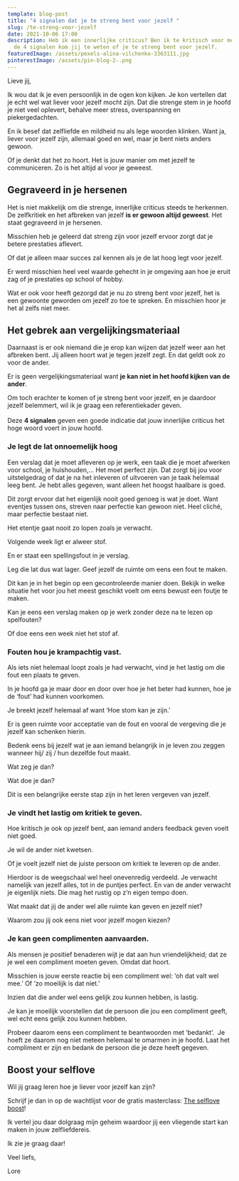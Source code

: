 ```yaml
---
template: blog-post
title: "4 signalen dat je te streng bent voor jezelf "
slug: /te-streng-voor-jezelf
date: 2021-10-06 17:00
description: Heb ik een innerlijke criticus? Ben ik te kritisch voor mezelf? Met
  de 4 signalen kom jij te weten of je te streng bent voor jezelf.
featuredImage: /assets/pexels-alina-vilchenko-3363111.jpg
pinterestImage: /assets/pin-blog-2-.png
---
```

Lieve jij,

Ik wou dat ik je even persoonlijk in de ogen kon kijken. Je kon vertellen dat je echt wel wat liever voor jezelf mocht zijn. Dat die strenge stem in je hoofd je niet veel oplevert, behalve meer stress, overspanning en piekergedachten. 

En ik besef dat zelfliefde en mildheid nu als lege woorden klinken. Want ja, liever voor jezelf zijn, allemaal goed en wel, maar je bent niets anders gewoon.

Of je denkt dat het zo hoort. Het is jouw manier om met jezelf te communiceren. Zo is het altijd al voor je geweest. 

## Gegraveerd in je hersenen 

Het is niet makkelijk om die strenge, innerlijke criticus steeds te herkennen. De zelfkritiek en het afbreken van jezelf **is er gewoon altijd geweest**. Het staat gegraveerd in je hersenen.

Misschien heb je geleerd dat streng zijn voor jezelf ervoor zorgt dat je betere prestaties aflevert. 

Of dat je alleen maar succes zal kennen als je de lat hoog legt voor jezelf. 

Er werd misschien heel veel waarde gehecht in je omgeving aan hoe je eruit zag of je prestaties op school of hobby. 

Wat er ook voor heeft gezorgd dat je nu zo streng bent voor jezelf, het is een gewoonte geworden om jezelf zo toe te spreken. En misschien hoor je het al zelfs niet meer. 

## Het gebrek aan vergelijkingsmateriaal 

Daarnaast is er ook niemand die je erop kan wijzen dat jezelf weer aan het afbreken bent. Jij alleen hoort wat je tegen jezelf zegt. En dat geldt ook zo voor de ander. 

Er is geen vergelijkingsmateriaal want **je kan niet in het hoofd kijken van de ander**. 

Om toch erachter te komen of je streng bent voor jezelf, en je daardoor jezelf belemmert, wil ik je graag een referentiekader geven.\
\
Deze **4 signalen** geven een goede indicatie dat jouw innerlijke criticus het hoge woord voert in jouw hoofd. 



### Je legt de lat onnoemelijk hoog

Een verslag dat je moet afleveren op je werk, een taak die je moet afwerken voor school, je huishouden,... Het moet perfect zijn. Dat zorgt bij jou voor uitstelgedrag of dat je na het inleveren of uitvoeren van je taak helemaal leeg bent. Je hebt alles gegeven, want alleen het hoogst haalbare is goed. 

Dit zorgt ervoor dat het eigenlijk nooit goed genoeg is wat je doet. Want eventjes tussen ons, streven naar perfectie kan gewoon niet. Heel cliché, maar perfectie bestaat niet.

Het etentje gaat nooit zo lopen zoals je verwacht. 

Volgende week ligt er alweer stof. 

En er staat een spellingsfout in je verslag. 

Leg die lat dus wat lager. Geef jezelf de ruimte om eens een fout te maken. 

Dit kan je in het begin op een gecontroleerde manier doen. Bekijk in welke situatie het voor jou het meest geschikt voelt om eens bewust een foutje te maken. 

Kan je eens een verslag maken op je werk zonder deze na te lezen op spelfouten? 

Of doe eens een week niet het stof af. 



### Fouten hou je krampachtig vast. 

Als iets niet helemaal loopt zoals je had verwacht, vind je het lastig om die fout een plaats te geven.

In je hoofd ga je maar door en door over hoe je het beter had kunnen, hoe je de ‘fout’ had kunnen voorkomen. 

Je breekt jezelf helemaal af want ‘Hoe stom kan je zijn.’ 

Er is geen ruimte voor acceptatie van de fout en vooral de vergeving die je jezelf kan schenken hierin. 

Bedenk eens bij jezelf wat je aan iemand belangrijk in je leven zou zeggen wanneer hij/ zij / hun dezelfde fout maakt. 

Wat zeg je dan? 

Wat doe je dan? 

Dit is een belangrijke eerste stap zijn in het leren vergeven van jezelf.



### Je vindt het lastig om kritiek te geven. 

Hoe kritisch je ook op jezelf bent, aan iemand anders feedback geven voelt niet goed.

Je wil de ander niet kwetsen.

Of je voelt jezelf niet de juiste persoon om kritiek te leveren op de ander. 

Hierdoor is de weegschaal wel heel onevenredig verdeeld. Je verwacht namelijk van jezelf alles, tot in de puntjes perfect. En van de ander verwacht je eigenlijk niets. Die mag het rustig op z’n eigen tempo doen. 

Wat maakt dat jij de ander wel alle ruimte kan geven en jezelf niet? 

Waarom zou jij ook eens niet voor jezelf mogen kiezen? 



### Je kan geen complimenten aanvaarden. 

Als mensen je positief benaderen wijt je dat aan hun vriendelijkheid; dat ze je wel een compliment moeten geven. Omdat dat hoort. 

Misschien is jouw eerste reactie bij een compliment wel: ‘oh dat valt wel mee.’ Of ‘zo moeilijk is dat niet.’ 

Inzien dat die ander wel eens gelijk zou kunnen hebben, is lastig. 

Je kan je moeilijk voorstellen dat de persoon die jou een compliment geeft, wel echt eens gelijk zou kunnen hebben.

Probeer daarom eens een compliment te beantwoorden met ‘bedankt’.  Je hoeft ze daarom nog niet meteen helemaal te omarmen in je hoofd. Laat het compliment er zijn en bedank de persoon die je deze heeft gegeven. 



## Boost your selflove

Wil jij graag leren hoe je liever voor jezelf kan zijn? 

Schrijf je dan in op de wachtlijst voor de gratis masterclass: [The selflove boost](https://www.bloomingyou.nl/boost)! 

Ik vertel jou daar dolgraag mijn geheim waardoor jij een vliegende start kan maken in jouw zelfliefdereis.

Ik zie je graag daar! 

Veel liefs,

Lore
